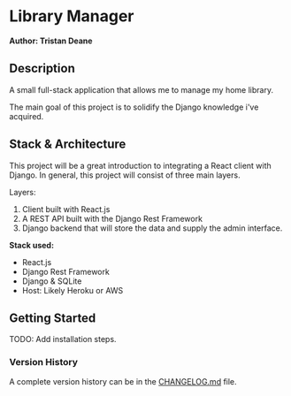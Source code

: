 # Library Manager

**Author: Tristan Deane**

## Description

A small full-stack application that allows me to manage my home library.

The main goal of this project is to solidify the Django knowledge i've acquired.

## Stack & Architecture

This project will be a great introduction to integrating a React client with
Django. In general, this project will consist of three main layers.

Layers:

1. Client built with React.js
2. A REST API built with the Django Rest Framework
3. Django backend that will store the data and supply the admin interface.

**Stack used:**

- React.js
- Django Rest Framework
- Django & SQLite
- Host: Likely Heroku or AWS

## Getting Started

TODO: Add installation steps.

### Version History

A complete version history can be in the [CHANGELOG.md](./CHANGELOG.md) file.
